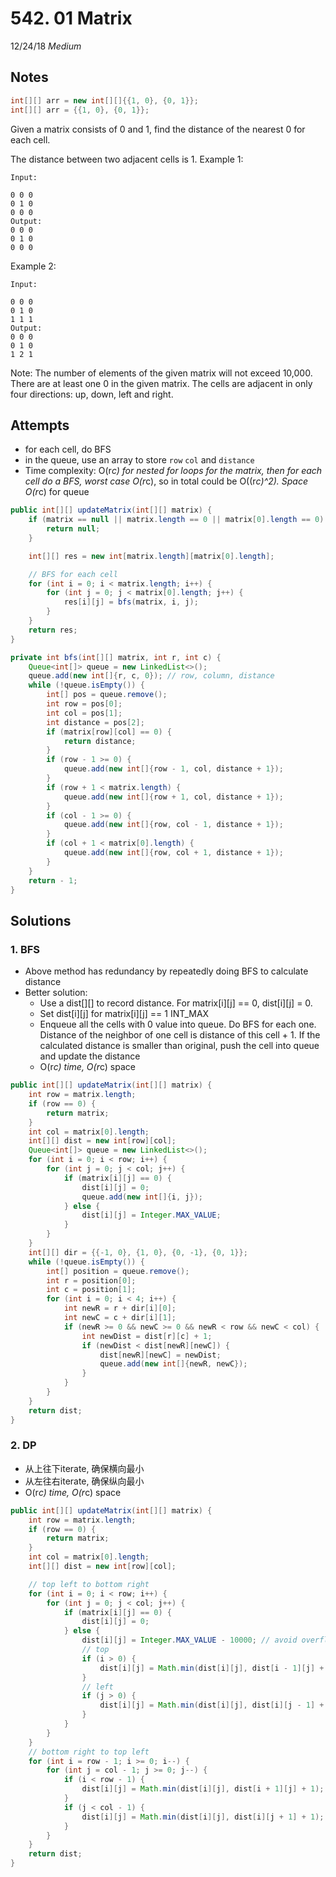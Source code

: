 # 542. 01 Matrix
12/24/18
*Medium*

## Notes
```Java
int[][] arr = new int[][]{{1, 0}, {0, 1}};
int[][] arr = {{1, 0}, {0, 1}};
```

Given a matrix consists of 0 and 1, find the distance of the nearest 0 for each cell.

The distance between two adjacent cells is 1.
Example 1:
```
Input:

0 0 0
0 1 0
0 0 0
Output:
0 0 0
0 1 0
0 0 0
```
Example 2:
```
Input:

0 0 0
0 1 0
1 1 1
Output:
0 0 0
0 1 0
1 2 1
```
Note:
The number of elements of the given matrix will not exceed 10,000.
There are at least one 0 in the given matrix.
The cells are adjacent in only four directions: up, down, left and right.

## Attempts
* for each cell, do BFS
* in the queue, use an array to store `row` `col` and `distance`
* Time complexity: O(r*c) for nested for loops for the matrix, then for each cell do a BFS, worst case O(r*c), so in total could be O((r*c)^2). Space O(r*c) for queue
```Java
public int[][] updateMatrix(int[][] matrix) {
    if (matrix == null || matrix.length == 0 || matrix[0].length == 0) {
        return null;
    }

    int[][] res = new int[matrix.length][matrix[0].length];

    // BFS for each cell
    for (int i = 0; i < matrix.length; i++) {
        for (int j = 0; j < matrix[0].length; j++) {
            res[i][j] = bfs(matrix, i, j);
        }
    }
    return res;
}

private int bfs(int[][] matrix, int r, int c) {
    Queue<int[]> queue = new LinkedList<>();
    queue.add(new int[]{r, c, 0}); // row, column, distance
    while (!queue.isEmpty()) {
        int[] pos = queue.remove();
        int row = pos[0];
        int col = pos[1];
        int distance = pos[2];
        if (matrix[row][col] == 0) {
            return distance;
        }
        if (row - 1 >= 0) {
            queue.add(new int[]{row - 1, col, distance + 1});
        }
        if (row + 1 < matrix.length) {
            queue.add(new int[]{row + 1, col, distance + 1});
        }
        if (col - 1 >= 0) {
            queue.add(new int[]{row, col - 1, distance + 1});
        }
        if (col + 1 < matrix[0].length) {
            queue.add(new int[]{row, col + 1, distance + 1});
        }
    }
    return - 1;
}
```

## Solutions
### 1. BFS
* Above method has redundancy by repeatedly doing BFS to calculate distance
* Better solution:
  - Use a dist[][] to record distance. For matrix[i][j] == 0, dist[i][j] = 0.
  - Set dist[i][j] for matrix[i][j] == 1 INT_MAX
  - Enqueue all the cells with 0 value into queue. Do BFS for each one. Distance of the neighbor of one cell is distance of this cell + 1. If the calculated distance is smaller than original, push the cell into queue and update the distance
  - O(r*c) time, O(r*c) space
```Java
public int[][] updateMatrix(int[][] matrix) {
    int row = matrix.length;
    if (row == 0) {
        return matrix;
    }
    int col = matrix[0].length;
    int[][] dist = new int[row][col];
    Queue<int[]> queue = new LinkedList<>();
    for (int i = 0; i < row; i++) {
        for (int j = 0; j < col; j++) {
            if (matrix[i][j] == 0) {
                dist[i][j] = 0;
                queue.add(new int[]{i, j});
            } else {
                dist[i][j] = Integer.MAX_VALUE;
            }
        }
    }
    int[][] dir = {{-1, 0}, {1, 0}, {0, -1}, {0, 1}};
    while (!queue.isEmpty()) {
        int[] position = queue.remove();
        int r = position[0];
        int c = position[1];
        for (int i = 0; i < 4; i++) {
            int newR = r + dir[i][0];
            int newC = c + dir[i][1];
            if (newR >= 0 && newC >= 0 && newR < row && newC < col) {
                int newDist = dist[r][c] + 1;
                if (newDist < dist[newR][newC]) {
                    dist[newR][newC] = newDist;
                    queue.add(new int[]{newR, newC});
                }
            }
        }
    }
    return dist;
}
```

### 2. DP
* 从上往下iterate, 确保横向最小
* 从左往右iterate, 确保纵向最小
* O(r*c) time, O(r*c) space
```Java
public int[][] updateMatrix(int[][] matrix) {
    int row = matrix.length;
    if (row == 0) {
        return matrix;
    }
    int col = matrix[0].length;
    int[][] dist = new int[row][col];

    // top left to bottom right
    for (int i = 0; i < row; i++) {
        for (int j = 0; j < col; j++) {
            if (matrix[i][j] == 0) {
                dist[i][j] = 0;
            } else {
                dist[i][j] = Integer.MAX_VALUE - 10000; // avoid overflow of int max
                // top
                if (i > 0) {
                    dist[i][j] = Math.min(dist[i][j], dist[i - 1][j] + 1);
                }
                // left
                if (j > 0) {
                    dist[i][j] = Math.min(dist[i][j], dist[i][j - 1] + 1);
                }
            }
        }
    }
    // bottom right to top left
    for (int i = row - 1; i >= 0; i--) {
        for (int j = col - 1; j >= 0; j--) {
            if (i < row - 1) {
                dist[i][j] = Math.min(dist[i][j], dist[i + 1][j] + 1);
            }
            if (j < col - 1) {
                dist[i][j] = Math.min(dist[i][j], dist[i][j + 1] + 1);
            }
        }
    }
    return dist;
}
```
